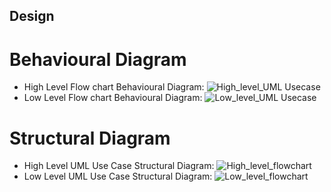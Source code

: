 ## Design
 # Behavioural Diagram
 * High Level Flow chart Behavioural Diagram:
 ![High_level_UML Usecase](https://user-images.githubusercontent.com/94365143/153154643-cc8034de-62fc-48b1-8d3d-77026ee17709.png)
 * Low Level Flow chart Behavioural Diagram:
 ![Low_level_UML Usecase](https://user-images.githubusercontent.com/94365143/153154654-a0117bdb-7e63-42ce-b9a8-cc7a85a3894f.png)
 # Structural Diagram
 * High Level UML Use Case Structural Diagram:
 ![High_level_flowchart](https://user-images.githubusercontent.com/94365143/153154672-5f7f17ac-f0bc-4951-af76-751304fbeb4c.png)
 * Low Level UML Use Case Structural Diagram:
 ![Low_level_flowchart](https://user-images.githubusercontent.com/94365143/153154710-cc455047-83bf-45bb-90e5-78d02b21c660.png)
